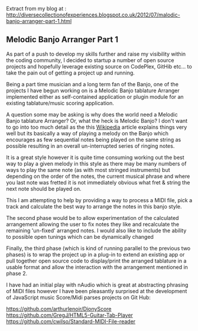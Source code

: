 Extract from my blog at : http://diversecollectionofexperiences.blogspot.co.uk/2012/07/malodic-banjo-arranger-part-1.html

Melodic Banjo Arranger Part 1
-----------------------------
As part of a push to develop my skills further and raise my visibility within the coding community, I decided to startup a number of open source projects and hopefully leverage existing source on CodePlex, GitHib etc... to take the pain out of getting a project up and running.

Being a part time musician and a long term fan of the Banjo, one of the projects I have begun working on is a Melodic Banjo tablature Arranger implemented either as self-contained application or plugin module for an existing tablature/music scoring application.

A question some may be asking is why does the world need a Melodic Banjo tablature Arranger?  Or, what the heck is Melodic Banjo?  I don't want to go into too much detail as the this  [Wikipedia](http://en.wikipedia.org/wiki/Keith_style) article explains things very well but its basically a way of playing a melody on the Banjo which encourages as few sequential notes being played on the same string as possible resulting in an overall un-interrupted series of ringing notes.

It is a great style however it is quite time consuming working out the best way to play a given melody in this style as there may be many numbers of ways to play the same note (as with most stringed instruments) but depending on the order of the notes, the current musical phrase and where you last note was fretted it is not immediately obvious what fret & string the next note should be played on.

This I am attempting to help by providing a way to process a MIDI file, pick a track and calculate the best way to arrange the notes in this banjo style.

The second phase would be to allow experimentation of the calculated arrangement allowing the user to fix notes they like and recalculate the remaining 'un-fixed' arranged notes.  I would also like to include the ability to possible open tunings which can be dynamically changed

Finally, the third phase (which is kind of running parallel to the previous two phases) is to wrap the project up in a plug-in to extend an existing app or pull together open source code to display/print the arranged tablature in a usable format and allow the interaction with the arrangement mentioned in phase 2.

I have had an initial play with nAudio which is great at abstracting phrasing of MIDI files however I have been pleasantly surprised at the development of JavaScript music Score/Midi parses projects on Git Hub:


https://github.com/arthurlenoir/DionyScore
https://github.com/GregJ/HTML5-Guitar-Tab-Player
https://github.com/cwilso/Standard-MIDI-File-reader
